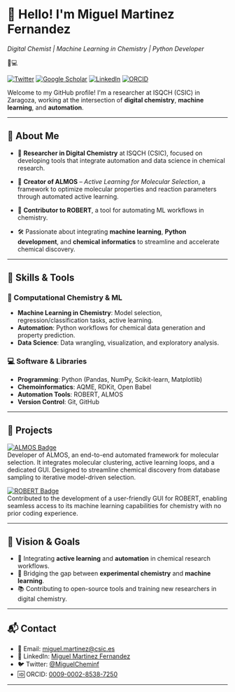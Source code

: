 # 👋 Hello! I'm Miguel Martinez Fernandez

<p><em>Digital Chemist | Machine Learning in Chemistry | Python Developer</em></p> 🧪💻

<p>
  <a href="https://x.com/MiguelCheminf"><img alt="Twitter" src="https://img.shields.io/badge/Twitter-@MiguelCheminf-1DA1F2?style=flat-square&logo=twitter&logoColor=white"></a>
  <a href="https://scholar.google.com/citations?user=YOUR_ID"><img alt="Google Scholar" src="https://img.shields.io/badge/GoogleScholar-MiguelMartinez-4285F4?style=flat-square&logo=googlescholar&logoColor=white"></a>
  <a href="https://www.linkedin.com/in/miguel-mart%C3%ADnez-fern%C3%A1ndez-634167157/"><img alt="LinkedIn" src="https://img.shields.io/badge/LinkedIn-MiguelMartinez-0077B5?style=flat-square&logo=linkedin&logoColor=white"></a>
  <a href="https://orcid.org/0009-0002-8538-7250"><img alt="ORCID" src="https://img.shields.io/badge/ORCID-0009--0002--8538--7250-A6CE39?style=flat-square&logo=orcid&logoColor=white"></a>
</p>


Welcome to my GitHub profile! I'm a researcher at ISQCH (CSIC) in Zaragoza, working at the intersection of **digital chemistry**, **machine learning**, and **automation**.

---

## 🔬 About Me

- 🧪 **Researcher in Digital Chemistry** at ISQCH (CSIC), focused on developing tools that integrate automation and data science in chemical research.

- 🤖 **Creator of ALMOS** – *Active Learning for Molecular Selection*, a framework to optimize molecular properties and reaction parameters through automated active learning.

- 🔧 **Contributor to ROBERT**, a tool for automating ML workflows in chemistry.

- 🛠️ Passionate about integrating **machine learning**, **Python development**, and **chemical informatics** to streamline and accelerate chemical discovery.

---

## 🧠 Skills & Tools

### 🧬 Computational Chemistry & ML

- **Machine Learning in Chemistry**: Model selection, regression/classification tasks, active learning.
- **Automation**: Python workflows for chemical data generation and property prediction.
- **Data Science**: Data wrangling, visualization, and exploratory analysis.

### 💻 Software & Libraries

- **Programming**: Python (Pandas, NumPy, Scikit-learn, Matplotlib)
- **Chemoinformatics**: AQME, RDKit, Open Babel
- **Automation Tools**: ROBERT, ALMOS
- **Version Control**: Git, GitHub

---

## 🚀 Projects
<p>
  <a href="https://github.com/MiguelMartzFdez/almos">
    <img src="https://img.shields.io/badge/ALMOS-Active%20Learning%20for%20Molecular%20Selection-blue?style=flat-square&logo=python&logoColor=white" alt="ALMOS Badge">
  </a><br>
  Developer of ALMOS, an end-to-end automated framework for molecular selection. It integrates molecular clustering, active learning loops, and a dedicated GUI. Designed to streamline chemical discovery from database sampling to iterative model-driven selection.
</p>

<p>
  <a href="https://github.com/jvalegre/ROBERT">
    <img src="https://img.shields.io/badge/ROBERT-ML%20Automation%20in%20Chemistry-brightgreen?style=flat-square&logo=flask&logoColor=white" alt="ROBERT Badge">
  </a><br>
  Contributed to the development of a user-friendly GUI for ROBERT, enabling seamless access to its machine learning capabilities for chemistry with no prior coding experience.
</p>


---

## 🎯 Vision & Goals

- 🔄 Integrating **active learning** and **automation** in chemical research workflows.
- 🧪 Bridging the gap between **experimental chemistry** and **machine learning**.
- 📚 Contributing to open-source tools and training new researchers in digital chemistry.

---

## 📬 Contact

- 📧 Email: [miguel.martinez@csic.es](mailto:miguel.martinez@csic.es)
- 🔗 LinkedIn: [Miguel Martinez Fernandez](https://www.linkedin.com/in/miguel-mart%C3%ADnez-fern%C3%A1ndez-634167157/)
- 🐦 Twitter: [@MiguelCheminf](https://x.com/MiguelCheminf)
- 🆔 ORCID: [0009-0002-8538-7250](https://orcid.org/0009-0002-8538-7250)

---
